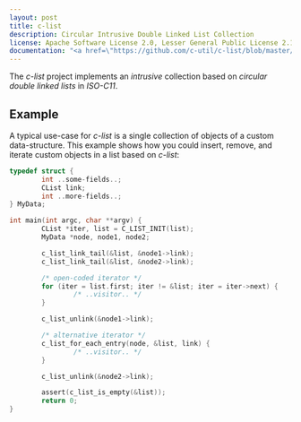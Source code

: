 ```yaml
---
layout: post
title: c-list
description: Circular Intrusive Double Linked List Collection
license: Apache Software License 2.0, Lesser General Public License 2.1+
documentation: "<a href=\"https://github.com/c-util/c-list/blob/master/src/c-list.h\">c-list.h</a>"
---
```

The *c-list* project implements an *intrusive* collection based on *circular
double linked lists* in *ISO-C11*.

## Example

A typical use-case for *c-list* is a single collection of objects of a custom
data-structure. This example shows how you could insert, remove, and iterate
custom objects in a list based on *c-list*:

```c
typedef struct {
        int ..some-fields..;
        CList link;
        int ..more-fields..;
} MyData;

int main(int argc, char **argv) {
        CList *iter, list = C_LIST_INIT(list);
        MyData *node, node1, node2;

        c_list_link_tail(&list, &node1->link);
        c_list_link_tail(&list, &node2->link);

        /* open-coded iterator */
        for (iter = list.first; iter != &list; iter = iter->next) {
                /* ..visitor.. */
        }

        c_list_unlink(&node1->link);

        /* alternative iterator */
        c_list_for_each_entry(node, &list, link) {
                /* ..visitor.. */
        }

        c_list_unlink(&node2->link);

        assert(c_list_is_empty(&list));
        return 0;
}
```
